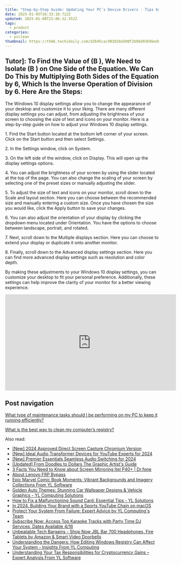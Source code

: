 ```yaml
---
title: "Step-by-Step Guide: Updating Your PC's Device Drivers - Tips by YL Computing"
date: 2025-01-05T16:33:10.722Z
updated: 2025-01-08T21:06:32.552Z
tags:
  - product
categories:
  - pcclean
thumbnail: https://thmb.techidaily.com/d2645cac902b58a500f2b96d93b9bed8c46b609d252237be0c9a3bba1af211f6.jpg
---
```


## Tutor]: To Find the Value of \(B \), We Need to Isolate \(B \) on One Side of the Equation. We Can Do This by Multiplying Both Sides of the Equation by 6, Which Is the Inverse Operation of Division by 6. Here Are the Steps:

The Windows 10 display settings allow you to change the appearance of your desktop and customize it to your liking. There are many different display settings you can adjust, from adjusting the brightness of your screen to choosing the size of text and icons on your monitor. Here is a step-by-step guide on how to adjust your Windows 10 display settings. 

1\. Find the Start button located at the bottom left corner of your screen. Click on the Start button and then select Settings.

2\. In the Settings window, click on System.

3\. On the left side of the window, click on Display. This will open up the display settings options. 

4\. You can adjust the brightness of your screen by using the slider located at the top of the page. You can also change the scaling of your screen by selecting one of the preset sizes or manually adjusting the slider.

5\. To adjust the size of text and icons on your monitor, scroll down to the Scale and layout section. Here you can choose between the recommended size and manually entering a custom size. Once you have chosen the size you would like, click the Apply button to save your changes.

6\. You can also adjust the orientation of your display by clicking the dropdown menu located under Orientation. You have the options to choose between landscape, portrait, and rotated.

7\. Next, scroll down to the Multiple displays section. Here you can choose to extend your display or duplicate it onto another monitor.

8\. Finally, scroll down to the Advanced display settings section. Here you can find more advanced display settings such as resolution and color depth. 

By making these adjustments to your Windows 10 display settings, you can customize your desktop to fit your personal preference. Additionally, these settings can help improve the clarity of your monitor for a better viewing experience.

<!-- affiliate ads begin -->
<iframe width="560" height="315" src="https://www.youtube.com/embed/9Jfq2Wx1Bcs?si=YQrYpTy0g4aV5QaO" title="YouTube video player" frameborder="0" allow="accelerometer; autoplay; clipboard-write; encrypted-media; gyroscope; picture-in-picture; web-share" referrerpolicy="strict-origin-when-cross-origin" allowfullscreen></iframe>
<!-- affiliate ads end -->

## Post navigation

[What type of maintenance tasks should I be performing on my PC to keep it running efficiently?](https://tools.techidaily.com/pcclean/products/)

[What is the best way to clean my computer’s registry?](https://tools.techidaily.com/pcclean/products/)

<ins class="adsbygoogle"
     style="display:block"
     data-ad-format="autorelaxed"
     data-ad-client="ca-pub-7571918770474297"
     data-ad-slot="1223367746"></ins>

<ins class="adsbygoogle"
     style="display:block"
     data-ad-client="ca-pub-7571918770474297"
     data-ad-slot="8358498916"
     data-ad-format="auto"
     data-full-width-responsive="true"></ins>

<span class="atpl-alsoreadstyle">Also read:</span>
<div><ul>
<li><a href="https://screen-recording.techidaily.com/new-2024-approved-direct-screen-capture-chromium-version/"><u>[New] 2024 Approved Direct Screen Capture Chromium Version</u></a></li>
<li><a href="https://youtube-docs.techidaily.com/deal-audio-transformer-devices-for-youtube-experts-for-2024/"><u>[New] Ideal Audio Transformer Devices for YouTube Experts for 2024</u></a></li>
<li><a href="https://article-files.techidaily.com/new-premier-essentials-seamless-audio-switching-for-2024/"><u>[New] Premier Essentials Seamless Audio Switching for 2024</u></a></li>
<li><a href="https://some-knowledge.techidaily.com/updated-from-doodles-to-dollars-the-graphic-artists-guide/"><u>[Updated] From Doodles to Dollars The Graphic Artist's Guide</u></a></li>
<li><a href="https://screen-mirror.techidaily.com/3-facts-you-need-to-know-about-screen-mirroring-itel-p40plus-drfone-by-drfone-android/"><u>3 Facts You Need to Know about Screen Mirroring Itel P40+ | Dr.fone</u></a></li>
<li><a href="https://android-frp.techidaily.com/about-lenovo-frp-bypass-by-drfone-android/"><u>About Lenovo FRP Bypass</u></a></li>
<li><a href="https://win-updates.techidaily.com/epic-marvel-comic-book-moments-vibrant-backgrounds-and-imagery-collections-from-yl-software/"><u>Epic Marvel Comic Book Moments: Vibrant Backgrounds and Imagery Collections From YL Software</u></a></li>
<li><a href="https://win-updates.techidaily.com/golden-auto-themes-stunning-car-wallpaper-designs-and-vehicle-graphics-yl-computing-solutions/"><u>Golden Auto Themes: Stunning Car Wallpaper Designs & Vehicle Graphics - YL Computing Solutions</u></a></li>
<li><a href="https://win-updates.techidaily.com/how-to-fix-a-malfunctioning-sound-card-essential-tips-yl-solutions/"><u>How to Fix a Malfunctioning Sound Card: Essential Tips - YL Solutions</u></a></li>
<li><a href="https://youtube-videos.techidaily.com/in-2024-building-your-brand-with-a-sports-youtube-chain-on-macos/"><u>In 2024, Building Your Brand with a Sports YouTube Chain on macOS</u></a></li>
<li><a href="https://win-updates.techidaily.com/protect-your-system-from-failure-expert-advice-by-yl-computings-team/"><u>Protect Your System From Failure: Expert Advice by YL Computing's Team</u></a></li>
<li><a href="https://win-updates.techidaily.com/subscribe-now-access-top-karaoke-tracks-with-party-time-dj-services-dates-available-416/"><u>Subscribe Now: Access Top Karaoke Tracks with Party Time DJ Services, Dates Available 4/16</u></a></li>
<li><a href="https://tech-revival.techidaily.com/unbeatable-tech-bargains-shop-now-jbl-bar-700-headphones-fire-tablets-by-amazon-and-smart-video-doorbells/"><u>Unbeatable Tech Bargains - Shop Now JBL Bar 700 Headphones, Fire Tablets by Amazon & Smart Video Doorbells</u></a></li>
<li><a href="https://win-updates.techidaily.com/understanding-the-dangers-how-editing-windows-registry-can-affect-your-system-insights-from-yl-computing/"><u>Understanding the Dangers: How Editing Windows Registry Can Affect Your System - Insights From YL Computing</u></a></li>
<li><a href="https://win-updates.techidaily.com/understanding-your-tax-responsibilities-for-cryptocurrency-gains-expert-analysis-from-yl-software/"><u>Understanding Your Tax Responsibilities for Cryptocurrency Gains – Expert Analysis From YL Software</u></a></li>
</ul></div>

